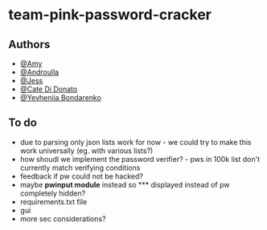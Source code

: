 # team-pink-password-cracker


## Authors

- [@Amy](https://github.com/amyt-code)
- [@Androulla](https://github.com/n1ght0wl)
- [@Jess](https://github.com/jeslyw)
- [@Cate Di Donato](https://github.com/catedido)
- [@Yevheniia Bondarenko]()

## To do 

- due to parsing only json lists work for now - we could try to make this work universally (eg. with various lists?) 
- how shoudl we implement the password verifier? - pws in 100k list don't currently match verifying conditions 
- feedback if pw could not be hacked? 
- maybe **pwinput module** instead so *** displayed instead of pw completely hidden? 
- requirements.txt file 
- gui
- more sec considerations? 
